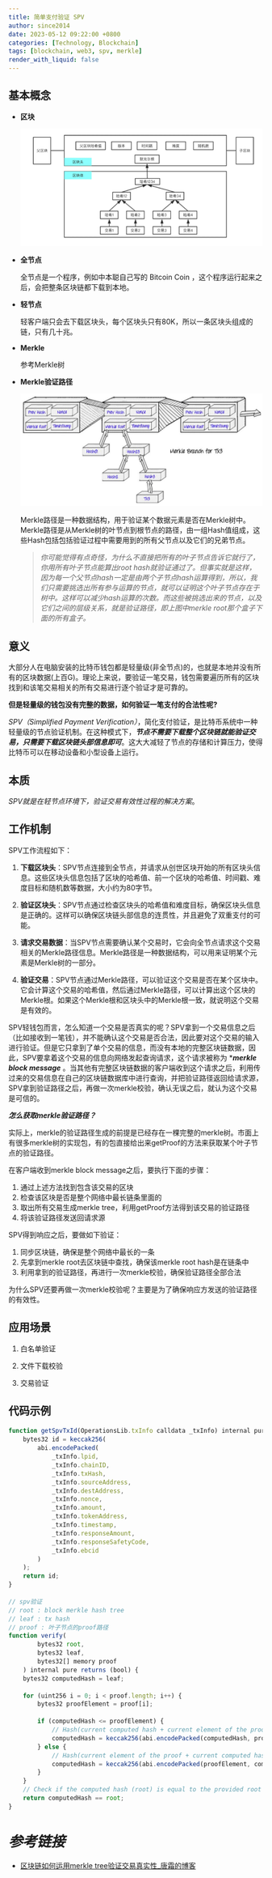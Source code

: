```yaml
---
title: 简单支付验证 SPV
author: since2014
date: 2023-05-12 09:22:00 +0800
categories: [Technology, Blockchain]
tags: [blockchain, web3, spv, merkle]
render_with_liquid: false
---
```


## 基本概念

+ **区块**
  
  ![aaa](/img/technology/web3_scaling_sidechain_spv_a_block_01.png)

+ **全节点**
  
  全节点是一个程序，例如中本聪自己写的 Bitcoin Coin ，这个程序运行起来之后，会把整条区块链都下载到本地。

+ **轻节点**
  
  轻客户端只会去下载区块头，每个区块头只有80K，所以一条区块头组成的链，只有几十兆。

+ **Merkle**
  
  参考Merkle树

+ **Merkle验证路径**
  
  ![区块Merkle](/img/technology/web3_scaling_sidechain_spv_a_merkle.jpg)
  
  Merkle路径是一种数据结构，用于验证某个数据元素是否在Merkle树中。Merkle路径是从Merkle树的叶节点到根节点的路径，由一组Hash值组成，这些Hash包括包括验证过程中需要用到的所有父节点以及它们的兄弟节点。
  
  > *你可能觉得有点奇怪，为什么不直接把所有的叶子节点告诉它就行了，你用所有叶子节点能算出root hash就验证通过了。但事实就是这样，因为每一个父节点hash一定是由两个子节点hash运算得到，所以，我们只需要挑选出所有参与运算的节点，就可以证明这个叶子节点存在于树中。这样可以减少hash运算的次数。而这些被挑选出来的节点，以及它们之间的层级关系，就是验证路径，即上图中merkle root那个盒子下面的所有盒子。*

 

## 意义

大部分人在电脑安装的比特币钱包都是轻量级(非全节点)的，也就是本地并没有所有的区块数据(上百G)。理论上来说，要验证一笔交易，钱包需要遍历所有的区块找到和该笔交易相关的所有交易进行逐个验证才是可靠的。

**但是轻量级的钱包没有完整的数据，如何验证一笔支付的合法性呢?**

*SPV（Simplified Payment Verification）*，简化支付验证，是比特币系统中一种轻量级的节点验证机制。在这种模式下，***节点不需要下载整个区块链就能验证交易，只需要下载区块链头部信息即可***。这大大减轻了节点的存储和计算压力，使得比特币可以在移动设备和小型设备上运行。

## 本质

*SPV就是在轻节点环境下，验证交易有效性过程的解决方案*。



## 工作机制

SPV工作流程如下：

1. **下载区块头**：SPV节点连接到全节点，并请求从创世区块开始的所有区块头信息。这些区块头信息包括了区块的哈希值、前一个区块的哈希值、时间戳、难度目标和随机数等数据，大小约为80字节。

2. **验证区块头**：SPV节点通过检查区块头的哈希值和难度目标，确保区块头信息是正确的。这样可以确保区块链头部信息的连贯性，并且避免了双重支付的可能。

3. **请求交易数据**：当SPV节点需要确认某个交易时，它会向全节点请求这个交易相关的Merkle路径信息。Merkle路径是一种数据结构，可以用来证明某个元素是Merkle树的一部分。

4. **验证交易**：SPV节点通过Merkle路径，可以验证这个交易是否在某个区块中。它会计算这个交易的哈希值，然后通过Merkle路径，可以计算出这个区块的Merkle根。如果这个Merkle根和区块头中的Merkle根一致，就说明这个交易是有效的。

SPV轻钱包而言，怎么知道一个交易是否真实的呢？SPV拿到一个交易信息之后（比如接收到一笔钱），并不能确认这个交易是否合法，因此要对这个交易的输入进行验证。但是它只拿到了单个交易的信息，而没有本地的完整区块链数据，因此，SPV要拿着这个交易的信息向网络发起查询请求，这个请求被称为 ****merkle block message*** 。当其他有完整区块链数据的客户端收到这个请求之后，利用传过来的交易信息在自己的区块链数据库中进行查询，并把验证路径返回给请求源，SPV拿到验证路径之后，再做一次merkle校验，确认无误之后，就认为这个交易是可信的。

***怎么获取merkle验证路径？***

实际上，merkle的验证路径生成的前提是已经存在一棵完整的merkle树。市面上有很多merkle树的实现包，有的包直接给出来getProof的方法来获取某个叶子节点的验证路径。

在客户端收到merkle block message之后，要执行下面的步骤：

1. 通过上述方法找到包含该交易的区块
2. 检查该区块是否是整个网络中最长链条里面的
3. 取出所有交易生成merkle tree，利用getProof方法得到该交易的验证路径
4. 将该验证路径发送回请求源

SPV得到响应之后，要做如下验证：

1. 同步区块链，确保是整个网络中最长的一条
2. 先拿到merkle root去区块链中查找，确保该merkle root hash是在链条中
3. 利用拿到的验证路径，再进行一次merkle校验，确保验证路径全部合法

为什么SPV还要再做一次merkle校验呢？主要是为了确保响应方发送的验证路径的有效性。



## 应用场景

1. 白名单验证

2. 文件下载校验

3. 交易验证



## 代码示例

```js
function getSpvTxId(OperationsLib.txInfo calldata _txInfo) internal pure returns (bytes32) {
    bytes32 id = keccak256(
        abi.encodePacked(
            _txInfo.lpid,
            _txInfo.chainID,
            _txInfo.txHash,
            _txInfo.sourceAddress,
            _txInfo.destAddress,
            _txInfo.nonce,
            _txInfo.amount,
            _txInfo.tokenAddress,
            _txInfo.timestamp,
            _txInfo.responseAmount,
            _txInfo.responseSafetyCode,
            _txInfo.ebcid
        )
    );
    return id;
}

// spv验证
// root : block merkle hash tree
// leaf : tx hash
// proof : 叶子节点的proof路径
function verify(
        bytes32 root,
        bytes32 leaf,
        bytes32[] memory proof
    ) internal pure returns (bool) {
    bytes32 computedHash = leaf;

    for (uint256 i = 0; i < proof.length; i++) {
        bytes32 proofElement = proof[i];

        if (computedHash <= proofElement) {
            // Hash(current computed hash + current element of the proof)
            computedHash = keccak256(abi.encodePacked(computedHash, proofElement));
        } else {
            // Hash(current element of the proof + current computed hash)
            computedHash = keccak256(abi.encodePacked(proofElement, computedHash));
        }
    }
    // Check if the computed hash (root) is equal to the provided root
    return computedHash == root;
}
```

# *参考链接*

+ [区块链如何运用merkle tree验证交易真实性_唐霜的博客](https://www.tangshuang.net/4117.html)


